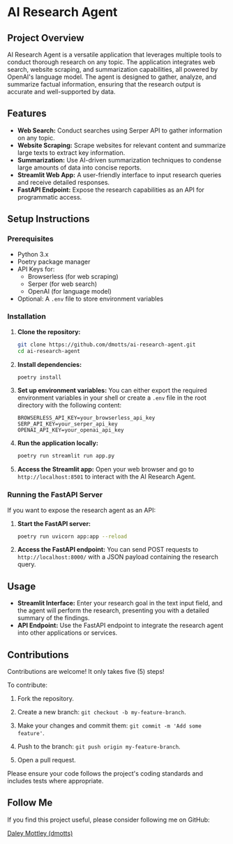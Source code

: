 # AI Research Agent

## Project Overview

AI Research Agent is a versatile application that leverages multiple tools to conduct thorough research on any topic. The application integrates web search, website scraping, and summarization capabilities, all powered by OpenAI's language model. The agent is designed to gather, analyze, and summarize factual information, ensuring that the research output is accurate and well-supported by data.

## Features

- **Web Search:** Conduct searches using Serper API to gather information on any topic.
- **Website Scraping:** Scrape websites for relevant content and summarize large texts to extract key information.
- **Summarization:** Use AI-driven summarization techniques to condense large amounts of data into concise reports.
- **Streamlit Web App:** A user-friendly interface to input research queries and receive detailed responses.
- **FastAPI Endpoint:** Expose the research capabilities as an API for programmatic access.

## Setup Instructions

### Prerequisites

- Python 3.x
- Poetry package manager
- API Keys for:
  - Browserless (for web scraping)
  - Serper (for web search)
  - OpenAI (for language model)
- Optional: A `.env` file to store environment variables

### Installation

1. **Clone the repository:**
   ```bash
   git clone https://github.com/dmotts/ai-research-agent.git
   cd ai-research-agent
   ```

2. **Install dependencies:**
   ```bash
   poetry install
   ```

3. **Set up environment variables:**
   You can either export the required environment variables in your shell or create a `.env` file in the root directory with the following content:
   ```dotenv
   BROWSERLESS_API_KEY=your_browserless_api_key
   SERP_API_KEY=your_serper_api_key
   OPENAI_API_KEY=your_openai_api_key
   ```

4. **Run the application locally:**
   ```bash
   poetry run streamlit run app.py
   ```

5. **Access the Streamlit app:**
   Open your web browser and go to `http://localhost:8501` to interact with the AI Research Agent.

### Running the FastAPI Server

If you want to expose the research agent as an API:

1. **Start the FastAPI server:**
   ```bash
   poetry run uvicorn app:app --reload
   ```

2. **Access the FastAPI endpoint:**
   You can send POST requests to `http://localhost:8000/` with a JSON payload containing the research query.

## Usage

- **Streamlit Interface:** Enter your research goal in the text input field, and the agent will perform the research, presenting you with a detailed summary of the findings.
- **API Endpoint:** Use the FastAPI endpoint to integrate the research agent into other applications or services.

## Contributions

Contributions are welcome! It only takes five (5) steps!

To contribute:

1) Fork the repository.

2) Create a new branch: `git checkout -b my-feature-branch`.

3) Make your changes and commit them: `git commit -m 'Add some feature'`.

4) Push to the branch: `git push origin my-feature-branch`.

5) Open a pull request.

Please ensure your code follows the project's coding standards and includes tests where appropriate.

## Follow Me

If you find this project useful, please consider following me on GitHub:

[Daley Mottley (dmotts)](https://github.com/dmotts)
